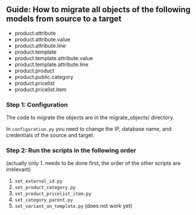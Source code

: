 ## Guide: How to migrate all objects of the following models from source to a target
  * product.attribute
  * product.attribute.value
  * product.attribute.line
  * product.template
  * product.template.attribute.value
  * product.template.attribute.line
  * product.product 
  * product.public.category
  * product.pricelist
  * product.pricelist.item

### Step 1: Configuration
The code to migrate the objects are in the migrate_objects/ directory.

In `configuration.py` you need to change the IP, database name, and credentials of the source and target.

### Step 2: Run the scripts in the following order
(actually only 1. needs to be done first, the order of the other scripts are irrelevant)
1. `set_external_id.py`
2. `set_product_category.py`
3. `set_product_pricelist_item.py`
4. `set_category_parent.py`
5. `set_variant_on_template.py` (does not work yet)
